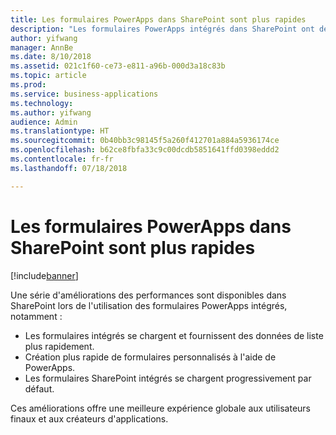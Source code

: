```yaml
---
title: Les formulaires PowerApps dans SharePoint sont plus rapides
description: "Les formulaires PowerApps intégrés dans SharePoint ont des performances supérieures pour les utilisateurs finaux et les créateurs d'applications"
author: yifwang
manager: AnnBe
ms.date: 8/10/2018
ms.assetid: 021c1f60-ce73-e811-a96b-000d3a18c83b
ms.topic: article
ms.prod: 
ms.service: business-applications
ms.technology: 
ms.author: yifwang
audience: Admin
ms.translationtype: HT
ms.sourcegitcommit: 0b40bb3c98145f5a260f412701a884a5936174ce
ms.openlocfilehash: b62ce8fbfa33c9c00dcdb5851641ffd0398eddd2
ms.contentlocale: fr-fr
ms.lasthandoff: 07/18/2018

---
```

# <a name="powerapps-forms-in-sharepoint-are-faster"></a>Les formulaires PowerApps dans SharePoint sont plus rapides


[!include[banner](../../includes/banner.md)]

Une série d'améliorations des performances sont disponibles dans SharePoint lors de l'utilisation des formulaires PowerApps intégrés, notamment :

- Les formulaires intégrés se chargent et fournissent des données de liste plus rapidement.
- Création plus rapide de formulaires personnalisés à l'aide de PowerApps.
- Les formulaires SharePoint intégrés se chargent progressivement par défaut.

Ces améliorations offre une meilleure expérience globale aux utilisateurs finaux et aux créateurs d'applications.


